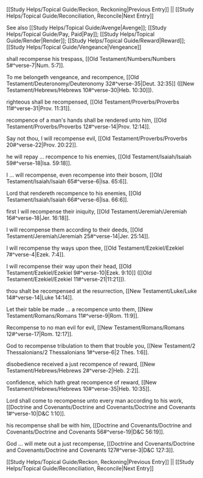 [[Study Helps/Topical Guide/Reckon, Reckoning|Previous Entry]]  ||  [[Study Helps/Topical Guide/Reconciliation, Reconcile|Next Entry]]

 See also [[Study Helps/Topical Guide/Avenge|Avenge]]; [[Study Helps/Topical Guide/Pay, Paid|Pay]]; [[Study Helps/Topical Guide/Render|Render]]; [[Study Helps/Topical Guide/Reward|Reward]]; [[Study Helps/Topical Guide/Vengeance|Vengeance]]

 shall recompense his trespass, [[Old Testament/Numbers/Numbers 5#^verse-7|Num. 5:7]].

 To me belongeth vengeance, and recompence, [[Old Testament/Deuteronomy/Deuteronomy 32#^verse-35|Deut. 32:35]] ([[New Testament/Hebrews/Hebrews 10#^verse-30|Heb. 10:30]]).

 righteous shall be recompensed, [[Old Testament/Proverbs/Proverbs 11#^verse-31|Prov. 11:31]].

 recompence of a man's hands shall be rendered unto him, [[Old Testament/Proverbs/Proverbs 12#^verse-14|Prov. 12:14]].

 Say not thou, I will recompense evil, [[Old Testament/Proverbs/Proverbs 20#^verse-22|Prov. 20:22]].

 he will repay ... recompence to his enemies, [[Old Testament/Isaiah/Isaiah 59#^verse-18|Isa. 59:18]].

 I ... will recompense, even recompense into their bosom, [[Old Testament/Isaiah/Isaiah 65#^verse-6|Isa. 65:6]].

 Lord that rendereth recompence to his enemies, [[Old Testament/Isaiah/Isaiah 66#^verse-6|Isa. 66:6]].

 first I will recompense their iniquity, [[Old Testament/Jeremiah/Jeremiah 16#^verse-18|Jer. 16:18]].

 I will recompense them according to their deeds, [[Old Testament/Jeremiah/Jeremiah 25#^verse-14|Jer. 25:14]].

 I will recompense thy ways upon thee, [[Old Testament/Ezekiel/Ezekiel 7#^verse-4|Ezek. 7:4]].

 I will recompense their way upon their head, [[Old Testament/Ezekiel/Ezekiel 9#^verse-10|Ezek. 9:10]] ([[Old Testament/Ezekiel/Ezekiel 11#^verse-21|11:21]]).

 thou shalt be recompensed at the resurrection, [[New Testament/Luke/Luke 14#^verse-14|Luke 14:14]].

 Let their table be made ... a recompence unto them, [[New Testament/Romans/Romans 11#^verse-9|Rom. 11:9]].

 Recompense to no man evil for evil, [[New Testament/Romans/Romans 12#^verse-17|Rom. 12:17]].

 God to recompense tribulation to them that trouble you, [[New Testament/2 Thessalonians/2 Thessalonians 1#^verse-6|2 Thes. 1:6]].

 disobedience received a just recompence of reward, [[New Testament/Hebrews/Hebrews 2#^verse-2|Heb. 2:2]].

 confidence, which hath great recompence of reward, [[New Testament/Hebrews/Hebrews 10#^verse-35|Heb. 10:35]].

 Lord shall come to recompense unto every man according to his work, [[Doctrine and Covenants/Doctrine and Covenants/Doctrine and Covenants 1#^verse-10|D&C 1:10]].

 his recompense shall be with him, [[Doctrine and Covenants/Doctrine and Covenants/Doctrine and Covenants 56#^verse-19|D&C 56:19]].

 God ... will mete out a just recompense, [[Doctrine and Covenants/Doctrine and Covenants/Doctrine and Covenants 127#^verse-3|D&C 127:3]].

[[Study Helps/Topical Guide/Reckon, Reckoning|Previous Entry]]  ||  [[Study Helps/Topical Guide/Reconciliation, Reconcile|Next Entry]]